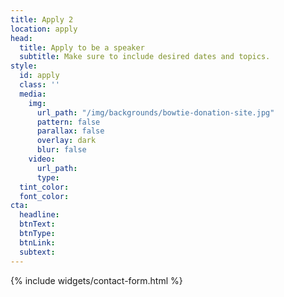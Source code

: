 ```yaml
---
title: Apply 2
location: apply
head:
  title: Apply to be a speaker
  subtitle: Make sure to include desired dates and topics.
style:
  id: apply
  class: ''
  media:
    img:
      url_path: "/img/backgrounds/bowtie-donation-site.jpg"
      pattern: false
      parallax: false
      overlay: dark
      blur: false
    video:
      url_path: 
      type: 
  tint_color: 
  font_color: 
cta:
  headline: 
  btnText: 
  btnType: 
  btnLink: 
  subtext: 
---
```


{% include widgets/contact-form.html %}
